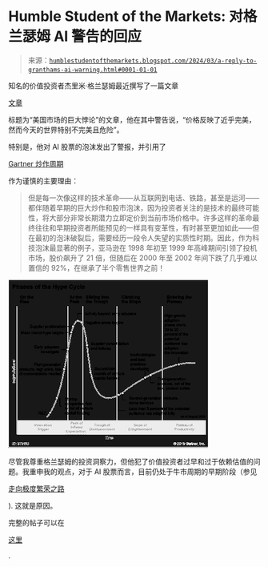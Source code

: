 <!--yml

分类：未分类

date: 2024-05-18 01:18:28

-->

# Humble Student of the Markets: 对格兰瑟姆 AI 警告的回应

> 来源：[`humblestudentofthemarkets.blogspot.com/2024/03/a-reply-to-granthams-ai-warning.html#0001-01-01`](https://humblestudentofthemarkets.blogspot.com/2024/03/a-reply-to-granthams-ai-warning.html#0001-01-01)

知名的价值投资者杰里米·格兰瑟姆最近撰写了一篇文章

[文章](https://www.gmo.com/globalassets/articles/viewpoints/2024/gmo_the-great-paradox-of-the-us-market_3-24.pdf)

标题为“美国市场的巨大悖论”的文章，他在其中警告说，“价格反映了近乎完美，然而今天的世界特别不完美且危险”。

特别是，他对 AI 股票的泡沫发出了警报，并引用了

[Gartner 炒作周期](https://www.gartner.com/en/documents/3887767)

作为谨慎的主要理由：

> 但是每一次像这样的技术革命——从互联网到电话、铁路，甚至是运河——都伴随着早期的巨大炒作和股市泡沫，因为投资者关注的是技术的最终可能性，将大部分非常长期潜力立即定价到当前市场价格中。许多这样的革命最终往往和早期投资者所能预见的一样具有变革性，有时甚至更加如此——但在最初的泡沫破裂后，需要经历一段令人失望的实质性时期。因此，作为科技泡沫最显著的例子，亚马逊在 1998 年初至 1999 年高峰期间引领了投机市场，股价飙升了 21 倍，但随后在 2000 年至 2002 年间下跌了几乎难以置信的 92%，在继承了半个零售世界之前！

![Gartner Hype Cycle](img/53790b8fbf3ba82eb49d001cc986bc3b.png)

尽管我尊重格兰瑟姆的投资洞察力，但他犯了价值投资者过早和过于依赖估值的问题。我重申我的观点，对于 AI 股票而言，目前仍处于牛市周期的早期阶段（参见

[走向极度繁荣之路](https://humblestudentofthemarkets.com/2024/02/24/the-path-to-magnificent-exuberance/)

). 这就是原因。

完整的帖子可以在

[这里](https://humblestudentofthemarkets.com/?p=88773)

.
